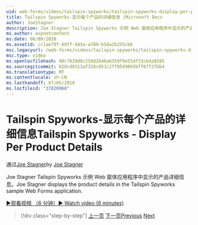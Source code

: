 ```yaml
---
uid: web-forms/videos/tailspin-spyworks/tailspin-spyworks-display-per-product-details
title: Tailspin Spyworks-显示每个产品的详细信息 |Microsoft Docs
author: JoeStagner
description: Joe Stagner Tailspin Spyworks 示例 Web 窗体应用程序中显示的产品详细信息。
ms.author: aspnetcontent
ms.date: 06/09/2010
ms.assetid: cc1ae79f-69ff-445a-a789-b5da2b255cb6
msc.legacyurl: /web-forms/videos/tailspin-spyworks/tailspin-spyworks-display-per-product-details
msc.type: video
ms.openlocfilehash: 98c7829d8c25dd2646a6359f9e55df33cbda9285
ms.sourcegitcommit: b28cd0313af316c051c2ff8549865bff67f2fbb4
ms.translationtype: MT
ms.contentlocale: zh-CN
ms.lasthandoff: 07/05/2018
ms.locfileid: "37820968"
---
```

<a name="tailspin-spyworks---display-per-product-details"></a><span data-ttu-id="283cc-103">Tailspin Spyworks-显示每个产品的详细信息</span><span class="sxs-lookup"><span data-stu-id="283cc-103">Tailspin Spyworks - Display Per Product Details</span></span>
====================
<span data-ttu-id="283cc-104">通过[Joe Stagner](https://github.com/JoeStagner)</span><span class="sxs-lookup"><span data-stu-id="283cc-104">by [Joe Stagner](https://github.com/JoeStagner)</span></span>

<span data-ttu-id="283cc-105">Joe Stagner Tailspin Spyworks 示例 Web 窗体应用程序中显示的产品详细信息。</span><span class="sxs-lookup"><span data-stu-id="283cc-105">Joe Stagner displays the product details in the Tailspin Spyworks sample Web Forms application.</span></span>

[<span data-ttu-id="283cc-106">&#9654;观看视频 （6 分钟）</span><span class="sxs-lookup"><span data-stu-id="283cc-106">&#9654; Watch video (6 minutes)</span></span>](https://channel9.msdn.com/Blogs/ASP-NET-Site-Videos/tailspin-spyworks-display-per-product-details)

> [!div class="step-by-step"]
> <span data-ttu-id="283cc-107">[上一页](tailspin-spyworks-display-the-product-list.md)
> [下一页](tailspin-spyworks-adding-items-to-the-shopping-cart.md)</span><span class="sxs-lookup"><span data-stu-id="283cc-107">[Previous](tailspin-spyworks-display-the-product-list.md)
[Next](tailspin-spyworks-adding-items-to-the-shopping-cart.md)</span></span>
